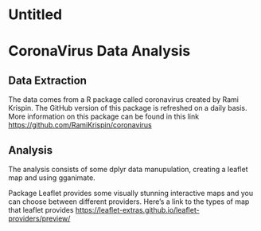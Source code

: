 Untitled
================

# CoronaVirus Data Analysis

## Data Extraction

The data comes from a R package called coronavirus created by Rami
Krispin. The GitHub version of this package is refreshed on a daily
basis. More information on this package can be found in this link
<https://github.com/RamiKrispin/coronavirus>

## Analysis

The analysis consists of some dplyr data manupulation, creating a
leaflet map and using gganimate.

Package Leaflet provides some visually stunning interactive maps and you
can choose between different providers. Here’s a link to the types of
map that leaflet provides
<https://leaflet-extras.github.io/leaflet-providers/preview/>
